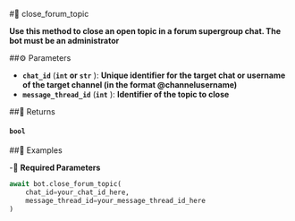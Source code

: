 #🔧 close_forum_topic

**Use this method to close an open topic in a forum supergroup chat. The bot must be an administrator**

##⚙️ Parameters

- **`chat_id`** (**`int` or `str`** ): **Unique identifier for the target chat or username of the target channel (in the format @channelusername)**
- **`message_thread_id`** (**`int`** ): **Identifier of the topic to close**

##📲 Returns

#### `bool`

##📀 Examples

-🪫 **Required Parameters**

```python
await bot.close_forum_topic(
    chat_id=your_chat_id_here,
    message_thread_id=your_message_thread_id_here
)
```
